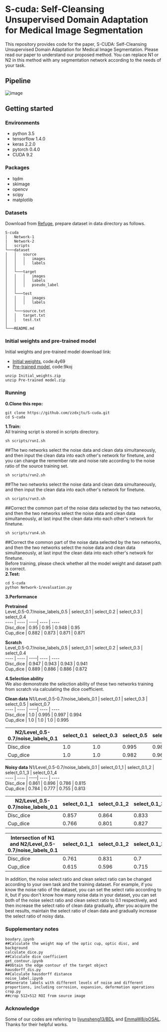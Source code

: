 # S-cuda: Self-Cleansing Unsupervised Domain Adaptation for Medical Image Segmentation
This repository provides code for the paper, S-CUDA: Self-Cleansing Unsupervised Domain Adaptation for Medical Image Segmentation. Please read our paper to understand our proposed method. You can replace N1 or N2 in this method with any segmentation network according to the needs of your task.
## Pipeline
![image](https://user-images.githubusercontent.com/38779372/110201691-84edaa00-7e9f-11eb-94bb-1043dc82eba7.png)
## Getting started
### Environments
* python 3.5
* tensorflow 1.4.0
* keras 2.2.0
* pytorch 0.4.0
* CUDA 9.2
### Packages
* tqdm
* skimage
* opencv
* scipy
* matplotlib
### Datasets
Download from [Refuge](https://refuge.grand-challenge.org/), prepare dataset in data directory as follows.
```
S-cuda
│   Network-1
|   Network-2
│   scripts
└───dataset
│   │   source
│   │   │   images
│   │   │   labels
│   │
│   └───target
│   │   │   images
│   │   │   labels
│   │   │   pseudo_label 
│   │ 
│   └───test
│   │   │   images
│   │   │   labels
│   │
│   └───source.txt
│   │   target.txt
│   │   test.txt
│        
└───README.md
```
### Initial weights and pre-trained model
Initial weights and pre-trained model download link:
* [Initial weights](https://pan.baidu.com/s/1EUfmEAyUn6NdBbJ7Pq8C_Q), code:4y69
* [Pre-trained model](https://pan.baidu.com/s/1R05swgfBVpXSscVI07mxpg), code:9koj
```
unzip Initial_weights.zip 
unzip Pre-trained model.zip 
```
### Running
__0.Clone this repo:__  
```
git clone https://github.com/zzdxjtu/S-cuda.git
cd S-cuda
```
__1.Train:__  
All training script is stored in scripts directory.
```
sh scripts/run1.sh  
```
##The two networks select the noise data and clean data simultaneously, and then input the clean data into each other's network for finetune, and you can change the remember rate and noise rate according to the noise ratio of the source training set.
```
sh scripts/run2.sh  
```
##The two networks select the noise data and clean data simultaneously, and then input the clean data into each other's network for finetune.
```
sh scripts/run3.sh  
```
##Correct the common part of the noise data selected by the two networks, and then the two networks select the noise data and clean data simultaneously, at last input the clean data into each other's network for finetune.
```
sh scripts/run4.sh  
```
##Correct the common part of the noise data selected by the two networks, and then the two networks select the noise data and clean data simultaneously, at last input the clean data into each other's network for finetune.  
Before training, please check whether all the model weight and dataset path is correct.  
__2.Test:__  
```
cd S-cuda
python Network-1/evaluation.py
```
__3.Performance__  

**Pretrained**  
Level_0.5-0.7/noise_labels_0.5 | select_0.1 | select_0.2 | select_0.3 | select_0.4  
---- | ---- | ----| ---- | ----  
Disc_dice | 0.95 | 0.95 | 0.948 | 0.95  
Cup_dice | 0.882 | 0.873 | 0.871 | 0.871  

**Scratch**  
Level_0.5-0.7/noise_labels_0.5 | select_0.1 | select_0.2 | select_0.3 | select_0.4   
---- | ---- | ----| ---- | ----  
Disc_dice | 0.947 | 0.943 | 0.943 | 0.941  
Cup_dice | 0.889 | 0.886 | 0.886 | 0.872  

__4.Selection ability__  
We also demonstrate the selection ability of these two networks training from scratch via calculating the dice coefficient.

**Clean data**
N1/Level_0.5-0.7/noise_labels_0.1 | select_0.1 | select_0.3 | select_0.5 | select_0.7   
---- | ---- | ----| ---- | ----  
Disc_dice | 1.0 | 0.995 | 0.997 | 0.994  
Cup_dice | 1.0 | 1.0 | 1.0 | 0.995  

N2/Level_0.5-0.7/noise_labels_0.1 | select_0.1 | select_0.3 | select_0.5 | select_0.7   
---- | ---- | ----| ---- | ----  
Disc_dice | 1.0 | 1.0 | 0.995 | 0.983  
Cup_dice | 1.0 | 1.0 | 0.982 | 0.967  

**Noisy data**
N1/Level_0.5-0.7/noise_labels_0.1 | select_0.1_1 | select_0.1_2 | select_0.1_3 | select_0.1_4   
---- | ---- | ----| ---- | ----  
Disc_dice | 0.861 | 0.896 | 0.786 | 0.815  
Cup_dice | 0.784 | 0.777 | 0.755 | 0.813  

N2/Level_0.5-0.7/noise_labels_0.1 | select_0.1_1 | select_0.1_2 | select_0.1_3 | select_0.1_4   
---- | ---- | ----| ---- | ----  
Disc_dice | 0.857 | 0.864 | 0.833 | 0.897  
Cup_dice | 0.766 | 0.801 | 0.827 | 0.925  

Intersection of N1 and N2/Level_0.5-0.7/noise_labels_0.1 | select_0.1_1 | select_0.1_2 | select_0.1_3 | select_0.1_4   
---- | ---- | ----| ---- | ----  
Disc_dice | 0.761 | 0.831 | 0.7 | 0.743  
Cup_dice | 0.615 | 0.596 | 0.715 | 0.866  

In addition, the noise select ratio and clean select ratio can be changed according to your own task and the training dataset. For example, if you know the noise ratio of the dataset, you can set the select ratio according to it, but if you don't know how many noise data in your dataset, you can set both of the noise select ratio and clean select ratio to 0.1 respectively, and then increase the select ratio of clean data gradually, after you acquire the best results, maintain the select ratio of clean data and gradually increase the select ratio of noisy data.    

### Supplementary notes  
```
boudary.ipynb  
##Calculate the weight map of the optic cup, optic disc, and background  
calculate_dice.py  
##Calculate dice coefficient  
get_contour.ipynb  
##Obtain the edge contour of the target object  
hausdorff_dis.py  
##Calculate hausdorff distance  
noise_label.ipynb  
##Generate labels with different levels of noise and different proportions, including corrosion, expansion, deformation operations
crop.py  
##crop 512×512 ROI from source image
```
### Acknowledge  
Some of our codes are referring to [liyunsheng13/BDL](https://github.com/liyunsheng13/BDL) and [EmmaW8/pOSAL](https://github.com/EmmaW8/pOSAL). Thanks for their helpful works.
